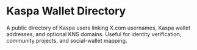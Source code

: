 # Kaspa Wallet Directory

A public directory of Kaspa users linking X.com usernames, Kaspa wallet addresses, and optional KNS domains. Useful for identity verification, community projects, and social-wallet mapping.
